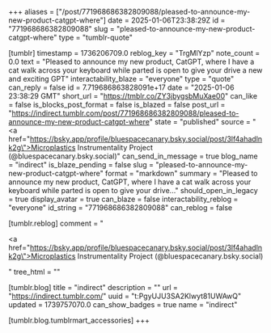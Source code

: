 +++
aliases = ["/post/771968686382809088/pleased-to-announce-my-new-product-catgpt-where"]
date = 2025-01-06T23:38:29Z
id = "771968686382809088"
slug = "pleased-to-announce-my-new-product-catgpt-where"
type = "tumblr-quote"

[tumblr]
timestamp = 1736206709.0
reblog_key = "TrgMlYzp"
note_count = 0.0
text = "Pleased to announce my new product, CatGPT, where I have a cat walk across your keyboard while parted is open to give your drive a new and exciting GPT"
interactability_blaze = "everyone"
type = "quote"
can_reply = false
id = 7.719686863828091e+17
date = "2025-01-06 23:38:29 GMT"
short_url = "https://tmblr.co/ZY3jbygsbMuXae00"
can_like = false
is_blocks_post_format = false
is_blazed = false
post_url = "https://indirect.tumblr.com/post/771968686382809088/pleased-to-announce-my-new-product-catgpt-where"
state = "published"
source = "<a href=\"https://bsky.app/profile/bluespacecanary.bsky.social/post/3lf4ahadlnk2g\">Microplastics Instrumentality Project (@bluespacecanary.bsky.social)</a>"
can_send_in_message = true
blog_name = "indirect"
is_blaze_pending = false
slug = "pleased-to-announce-my-new-product-catgpt-where"
format = "markdown"
summary = "Pleased to announce my new product, CatGPT, where I have a cat walk across your keyboard while parted is open to give your drive..."
should_open_in_legacy = true
display_avatar = true
can_blaze = false
interactability_reblog = "everyone"
id_string = "771968686382809088"
can_reblog = false

[tumblr.reblog]
comment = "<p><a href=\"https://bsky.app/profile/bluespacecanary.bsky.social/post/3lf4ahadlnk2g\">Microplastics Instrumentality Project (@bluespacecanary.bsky.social)</a></p>"
tree_html = ""

[tumblr.blog]
title = "indirect"
description = ""
url = "https://indirect.tumblr.com/"
uuid = "t:PgyUJU3SA2Klwyt81UWAwQ"
updated = 1739757070.0
can_show_badges = true
name = "indirect"

[tumblr.blog.tumblrmart_accessories]
+++
